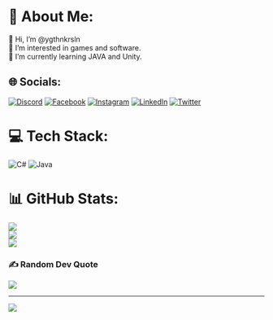 # 💫 About Me:
👋 Hi, I’m @ygthnkrsln<br>👀 I’m interested in games and software.<br>🌱 I’m currently learning JAVA and Unity.<br>


## 🌐 Socials:
[![Discord](https://img.shields.io/badge/Discord-%237289DA.svg?logo=discord&logoColor=white)](htttps://discord.gg/bequ3M#0172) [![Facebook](https://img.shields.io/badge/Facebook-%231877F2.svg?logo=Facebook&logoColor=white)](https://facebook.com/https://www.facebook.com/Ygthnnn) [![Instagram](https://img.shields.io/badge/Instagram-%23E4405F.svg?logo=Instagram&logoColor=white)](https://instagram.com/https://www.instagram.com/ygthnkrsln) [![LinkedIn](https://img.shields.io/badge/LinkedIn-%230077B5.svg?logo=linkedin&logoColor=white)](https://linkedin.com/in/https://www.linkedin.com/in/ygthnkrsln/) [![Twitter](https://img.shields.io/badge/Twitter-%231DA1F2.svg?logo=Twitter&logoColor=white)](https://twitter.com/https://twitter.com/forbequeM) 

# 💻 Tech Stack:
![C#](https://img.shields.io/badge/c%23-%23239120.svg?style=for-the-badge&logo=c-sharp&logoColor=white) ![Java](https://img.shields.io/badge/java-%23ED8B00.svg?style=for-the-badge&logo=java&logoColor=white)
# 📊 GitHub Stats:
![](https://github-readme-stats.vercel.app/api?username=ygthnkrsln&theme=vue-dark&hide_border=false&include_all_commits=false&count_private=false)<br/>
![](https://github-readme-streak-stats.herokuapp.com/?user=ygthnkrsln&theme=vue-dark&hide_border=false)<br/>
![](https://github-readme-stats.vercel.app/api/top-langs/?username=ygthnkrsln&theme=vue-dark&hide_border=false&include_all_commits=false&count_private=false&layout=compact)

### ✍️ Random Dev Quote
![](https://quotes-github-readme.vercel.app/api?type=horizontal&theme=radical)

---
[![](https://visitcount.itsvg.in/api?id=ygthnkrsln&icon=0&color=3)](https://visitcount.itsvg.in)

<!-- Proudly created with GPRM ( https://gprm.itsvg.in ) -->

